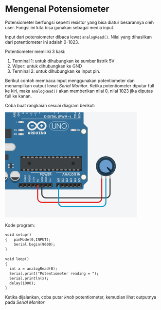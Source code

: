# Mengenal Potensiometer

Potensiometer berfungsi seperti resistor yang bisa diatur besarannya oleh user. Fungsi ini kita bisa gunakan sebagai media input. 

Input dari potensiometer dibaca lewat `analogRead()`. Nilai yang dihasilkan dari potentiometer ini adalah 0-1023.

Potentiometer memiliki 3 kaki:
1. Terminal 1: untuk dihubungkan ke sumber listrik 5V
2. Wiper: untuk dihubungkan ke GND
3. Terminal 2: untuk dihubungkan ke input pin.

Berikut contoh membaca input menggunakan potentiometer dan menampilkan output lewat _Serial Monitor_. Ketika potentiometer diputar full ke kiri, maka `analogRead()` akan memberikan nilai 0, nilai 1023 jika diputas full ke kanan.

Coba buat rangkaian sesuai diagram berikut:

![](res/potentiometer.png)

Kode program:

```
void setup()
{  	pinMode(0,INPUT);
  	Serial.begin(9600);
}

void loop()
{
  int x = analogRead(0);  
  Serial.print("Potentiometer reading = ");
  Serial.println(x);
  delay(1000);
}
```

Ketika dijalankan, coba putar _knob_ potentiometer, kemudian lihat outputnya pada _Serial Monitor_